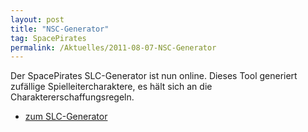 ```yaml
---
layout: post
title: "NSC-Generator"
tag: SpacePirates
permalink: /Aktuelles/2011-08-07-NSC-Generator
---
```


Der SpacePirates SLC-Generator ist nun online. Dieses Tool generiert zufällige Spielleitercharaktere, es hält sich an die Charaktererschaffungsregeln.

- [zum SLC-Generator](https://spacepirates.jcgames.de/Zufallstabellen/SLC-Generator)
